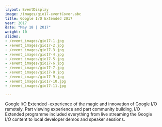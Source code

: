 ```yaml
---
layout: EventDisplay
image: /images/gio17-eventCover.abc
title: Google I/O Extended 2017
year: 2017
date: "May 18 | 2017"
weight: 10
slides:
- /event_images/gio17-1.jpg
- /event_images/gio17-2.jpg
- /event_images/gio17-3.jpg
- /event_images/gio17-4.jpg
- /event_images/gio17-5.jpg
- /event_images/gio17-6.jpg
- /event_images/gio17-7.jpg
- /event_images/gio17-8.jpg
- /event_images/gio17-9.jpg
- /event_images/gio17-10.jpg
- /event_images/gio17-11.jpg

---
```

Google I/O Extended -experience of the magic and innovation of Google I/O remotely. Part viewing experience and part community building, I/O Extended programme included everything from live streaming the Google I/O content to local developer demos and speaker sessions.


